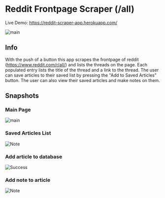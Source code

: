 # Reddit Frontpage Scraper (/all) 

Live Demo: https://reddit-scraper-app.herokuapp.com/

![main](https://raw.githubusercontent.com/ConditionsChange/Reddit-Frontpage-Scraper/master/promotion/snapshots/main.PNG)

## Info
With the push of a button this app scrapes the frontpage of reddit (https://www.reddit.com/r/all/) and lists the threads on the page. Each populated entry lists the title of the thread and a link to the thread. The user can save articles to their saved list by pressing the "Add to Saved Articles" button. The user can also view their saved articles and make notes on them.  

## Snapshots

### Main Page
![main](https://raw.githubusercontent.com/ConditionsChange/Reddit-Frontpage-Scraper/master/promotion/snapshots/main.PNG)

### Saved Articles List
![Note](https://raw.githubusercontent.com/ConditionsChange/Reddit-Frontpage-Scraper/master/promotion/snapshots/saved-articles.PNG)

### Add article to database
![Success](https://raw.githubusercontent.com/ConditionsChange/Reddit-Frontpage-Scraper/master/promotion/snapshots/article-saved-sweetalerts.PNG)

### Add note to article
![Note](https://raw.githubusercontent.com/ConditionsChange/Reddit-Frontpage-Scraper/master/promotion/snapshots/notes.PNG)

